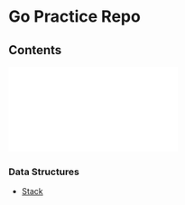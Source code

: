 # Go Practice Repo

## Contents

![](./computer-science.pdf)

### Data Structures

- [Stack](./data-structures/stack/README.md)
